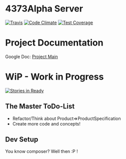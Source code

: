 4373Alpha Server
========================

[![Travis](https://travis-ci.org/4NN3CK73/4373Alpha-Server.svg?branch=0.0.1-dev)](https://travis-ci.org/4NN3CK73/4373Alpha-Server)
[![Code Climate](https://codeclimate.com/github/4NN3CK73/4373Alpha-Server/badges/gpa.svg)](https://codeclimate.com/github/4NN3CK73/4373Alpha-Server)
[![Test Coverage](https://codeclimate.com/github/4NN3CK73/4373Alpha-Server/badges/coverage.svg)](https://codeclimate.com/github/4NN3CK73/4373Alpha-Server)


Project Documentation
=====================

Google Doc:  [Project Main](http://goo.gl/ywPwKL)


WiP - Work in Progress
======================

[![Stories in Ready](https://badge.waffle.io/4NN3CK73/4373Alpha-Server.png?label=ready&title=Ready)](https://waffle.io/4NN3CK73/4373Alpha-Server)

The Master ToDo-List
--------------------

* Refactor/Think about Product=>ProductSpecification
* Create more code and concepts! 
     
Dev Setup
---------

You know composer? Well then :P !
